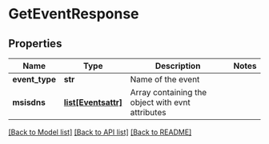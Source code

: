 # GetEventResponse

## Properties
Name | Type | Description | Notes
------------ | ------------- | ------------- | -------------
**event_type** | **str** | Name of the event | 
**msisdns** | [**list[Eventsattr]**](Eventsattr.md) | Array containing the object with evnt attributes | 

[[Back to Model list]](../README.md#documentation-for-models) [[Back to API list]](../README.md#documentation-for-api-endpoints) [[Back to README]](../README.md)


